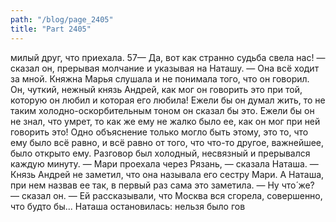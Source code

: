 ```yaml
---
path: "/blog/page_2405"
title: "Part 2405"
---
```


 милый друг, что приехала.
57— Да, вот как странно судьба свела нас! — сказал он, прерывая молчание и указывая на Наташу. — Она всё ходит за мной.
Княжна Марья слушала и не понимала того, что он говорил. Он, чуткий, нежный князь Андрей, как мог он говорить это при той, которую он любил и которая его любила! Ежели бы он думал жить, то не таким холодно-оскорбительным тоном он сказал бы это. Ежели бы он не знал, что умрет, то как же ему не жалко было ее, как он мог при ней говорить это! Одно объяснение только могло быть этому, это то, что ему было всё равно, и всё равно от того, что что-то другое, важнейшее, было открыто ему.
Разговор был холодный, несвязный и прерывался каждую минуту.
— Мари проехала через Рязань, — сказала Наташа. — Князь Андрей не заметил, что она называла его сестру Мари. А Наташа, при нем назвав ее так, в первый раз сама это заметила.
— Ну что́ же? — сказал он.
— Ей рассказывали, что Москва вся сгорела, совершенно, что будто бы...
Наташа остановилась: нельзя было гов
